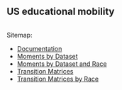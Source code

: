 ## US educational mobility

![]()

Sitemap:
- [Documentation](./docs)
- [Moments by Dataset](./moms)
- [Moments by Dataset and Race](./moms_by_race)
- [Transition Matrices](./tms)
- [Transition Matrices by Race](./tms_by_race)
